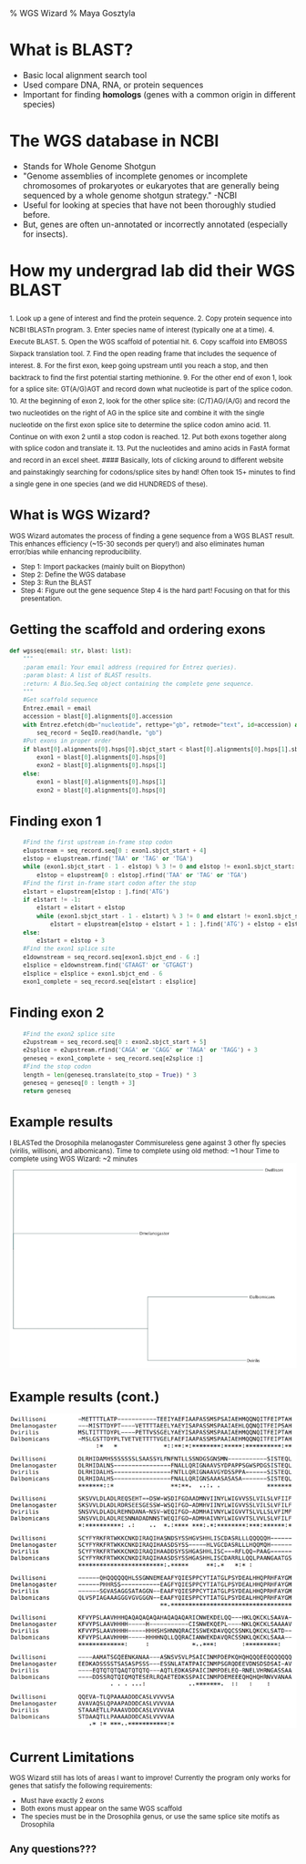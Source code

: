 % WGS Wizard
% Maya Gosztyla

# What is BLAST?
 - Basic local alignment search tool
 - Used compare DNA, RNA, or protein sequences
 - Important for finding **homologs** (genes with a common origin in different species)
 
# The WGS database in NCBI
 - Stands for Whole Genome Shotgun
 - "Genome assemblies of incomplete genomes or incomplete chromosomes of prokaryotes or eukaryotes that are generally being sequenced by a whole genome shotgun strategy." -NCBI
 - Useful for looking at species that have not been thoroughly studied before.
 - But, genes are often un-annotated or incorrectly annotated (especially for insects).
 
# How my undergrad lab did their WGS BLAST
<sub>
1.  Look up a gene of interest and find the protein sequence.
2.  Copy protein sequence into NCBI tBLASTn program.
3.  Enter species name of interest (typically one at a time).
4.  Execute BLAST.
5.  Open the WGS scaffold of potential hit.
6.  Copy scaffold into EMBOSS Sixpack translation tool.
7.  Find the open reading frame that includes the sequence of interest.
8.  For the first exon, keep going upstream until you reach a stop, and then backtrack to find the first potential starting methionine.
9.  For the other end of exon 1, look for a splice site: GT(A/G)AGT and record down what nucleotide is part of the splice codon.
10. At the beginning of exon 2, look for the other splice site: (C/T)AG/(A/G) and record the two nucleotides on the right of AG in the splice site and combine it with the single nucleotide on the first exon splice site to determine the splice codon amino acid.
11. Continue on with exon 2 until a stop codon is reached.
12. Put both exons together along with splice codon and translate it.
13. Put the nucleotides and amino acids in FastA format and record in an excel sheet.
#### Basically, lots of clicking around to different website and painstakingly searching for codons/splice sites by hand! Often took 15+ minutes to find a single gene in one species (and we did HUNDREDS of these).

# What is WGS Wizard?
WGS Wizard automates the process of finding a gene sequence from a WGS BLAST result. This enhances efficiency (~15-30 seconds per query!) and also eliminates human error/bias while enhancing reproducibility.
- Step 1: Import packackes (mainly built on Biopython)
- Step 2: Define the WGS database
- Step 3: Run the BLAST
- Step 4: Figure out the gene sequence
Step 4 is the hard part! Focusing on that for this presentation.

# Getting the scaffold and ordering exons
```python
def wgsseq(email: str, blast: list):
    """
    :param email: Your email address (required for Entrez queries).
    :param blast: A list of BLAST results.
    :return: A Bio.Seq.Seq object containing the complete gene sequence.
    """
    #Get scaffold sequence
    Entrez.email = email
    accession = blast[0].alignments[0].accession
    with Entrez.efetch(db="nucleotide", rettype="gb", retmode="text", id=accession) as handle:
        seq_record = SeqIO.read(handle, "gb")
    #Put exons in proper order
    if blast[0].alignments[0].hsps[0].sbjct_start < blast[0].alignments[0].hsps[1].sbjct_start:
        exon1 = blast[0].alignments[0].hsps[0]
        exon2 = blast[0].alignments[0].hsps[1]
    else:
        exon1 = blast[0].alignments[0].hsps[1]
        exon2 = blast[0].alignments[0].hsps[0]
```

# Finding exon 1
```python
    #Find the first upstream in-frame stop codon
    e1upstream = seq_record.seq[0 : exon1.sbjct_start + 4]
    e1stop = e1upstream.rfind('TAA' or 'TAG' or 'TGA')
    while (exon1.sbjct_start - 1 - e1stop) % 3 != 0 and e1stop != exon1.sbjct_start:
        e1stop = e1upstream[0 : e1stop].rfind('TAA' or 'TAG' or 'TGA')
    #Find the first in-frame start codon after the stop
    e1start = e1upstream[e1stop : ].find('ATG')
    if e1start != -1:
        e1start = e1start + e1stop
        while (exon1.sbjct_start - 1 - e1start) % 3 != 0 and e1start != exon1.sbjct_start:
            e1start = e1upstream[e1stop + e1start + 1 : ].find('ATG') + e1stop + e1start + 1
    else:
        e1start = e1stop + 3
    #Find the exon1 splice site
    e1downstream = seq_record.seq[exon1.sbjct_end - 6 :]
    e1splice = e1downstream.find('GTAAGT' or 'GTGAGT')
    e1splice = e1splice + exon1.sbjct_end - 6
    exon1_complete = seq_record.seq[e1start : e1splice]
```

# Finding exon 2
```python
    #Find the exon2 splice site
    e2upstream = seq_record.seq[0 : exon2.sbjct_start + 5]
    e2splice = e2upstream.rfind('CAGA' or 'CAGG' or 'TAGA' or 'TAGG') + 3
    geneseq = exon1_complete + seq_record.seq[e2splice :]
    #Find the stop codon
    length = len(geneseq.translate(to_stop = True)) * 3
    geneseq = geneseq[0 : length + 3]
    return geneseq
```

# Example results
I BLASTed the Drosophila melanogaster Commisureless gene against 3 other fly species (virilis, willisoni, and albomicans).
Time to complete using old method: ~1 hour
Time to complete using WGS Wizard: ~2 minutes
![](1.png)

# Example results (cont.)
![](2.png)

# Current Limitations
WGS Wizard still has lots of areas I want to improve! Currently the program only works for genes that satisfy the following requirements:
- Must have exactly 2 exons
- Both exons must appear on the same WGS scaffold
- The species must be in the Drosophila genus, or use the same splice site motifs as Drosophila
## Any questions???
